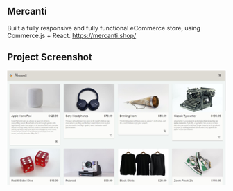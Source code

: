 ## Mercanti

Built a fully responsive and fully functional eCommerce store, using Commerce.js + React.
https://mercanti.shop/

## Project Screenshot
![Screenshot](./src/assets/capture.jpg)